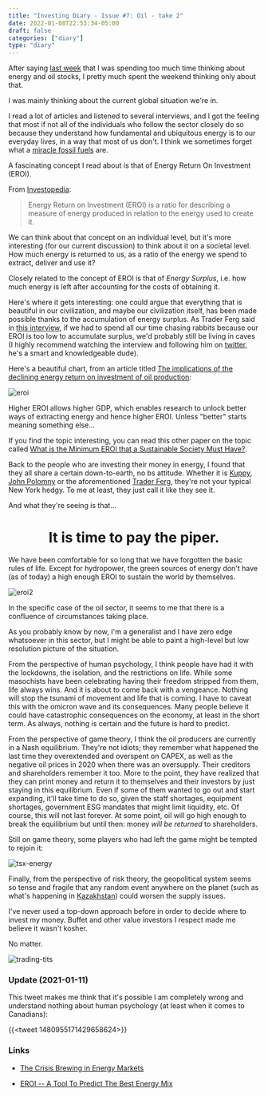 ```yaml
---
title: "Investing Diary - Issue #7: Oil - take 2"
date: 2022-01-08T22:53:34-05:00
draft: false
categories: ["diary"]
type: "diary"
---
```


After saying [last week](/diary/investing-diary-0005) that I was spending too much time thinking about energy and oil stocks, I pretty much spent the weekend thinking only about that.

I was mainly thinking about the current global situation we're in.

I read a lot of articles and listened to several interviews, and I got the feeling that most if not all of the individuals who follow the sector closely do so because they understand how fundamental and ubiquitous energy is to our everyday lives, in a way that most of us don't. I think we sometimes forget what a [miracle fossil fuels](https://edmontonjournal.com/business/local-business/david-staples-16) are. 

A fascinating concept I read about is that of Energy Return On Investment (EROI).

From [Investopedia](https://www.investopedia.com/terms/e/energy-return-on-investment.asp#:~:text=Energy%20Return%20on%20Investment%20(EROI)%20is%20the%20amount%20of%20energy,difficult%20to%20extract%20or%20produce.):

<blockquote>

Energy Return on Investment (EROI) is a ratio for describing a measure of energy produced in relation to the energy used to create it. 

</blockquote>

We can think about that concept on an individual level, but it's more interesting (for our current discussion) to think about it on a societal level. How much energy is returned to us, as a ratio of the energy we spend to extract, deliver and use it?

Closely related to the concept of EROI is that of _Energy Surplus_, i.e. how much energy is left after accounting for the costs of obtaining it. 

Here's where it gets interesting: one could argue that everything that is beautiful in our civilization, and maybe our civilization itself, has been made possible thanks to the accumulation of energy surplus. As Trader Ferg said in [this interview](https://www.youtube.com/watch?v=U9RpY6jpb8M&list=LL&index=1), if we had to spend all our time chasing rabbits because our EROI is too low to accumulate surplus, we'd probably still be living in caves (I highly recommend watching the interview and following him on [twitter](https://twitter.com/trader_ferg), he's a smart and knowledgeable dude).

Here's a beautiful chart, from an article titled [The implications of the declining energy return on investment of oil production](https://royalsocietypublishing.org/doi/10.1098/rsta.2013.0126):

![eroi](/images/eroi.png)

Higher EROI allows higher GDP, which enables research to unlock better ways of extracting energy and hence higher EROI. Unless "better" starts meaning something else...

If you find the topic interesting, you can read this other paper on the topic called [What is the Minimum EROI that a Sustainable Society Must Have?](https://drive.google.com/file/d/1ZgEiYOANVPWNfWkllm_sBb1vJfCZd79o/view?usp=sharing).

Back to the people who are investing their money in energy, I found that they all share a certain down-to-earth, no bs attitude. Whether it is [Kuppy](https://adventuresincapitalism.com/), [John Polomny](https://www.youtube.com/channel/UCafCiSnC9iMRB7Dv7a68Ixw) or the aforementioned [Trader Ferg](https://traderferg.com/), they're not your typical New York hedgy. To me at least, they just call it like they see it.

And what they're seeing is that...
<h1 style="text-align:center">
It is time to pay the piper.
</h1>

We have been comfortable for so long that we have forgotten the basic rules of life. Except for hydropower, the green sources of energy don't have (as of today) a high enough EROI to sustain the world by themselves.

![eroi2](/images/eroi2.jpg)

In the specific case of the oil sector, it seems to me that there is a confluence of circumstances taking place.

As you probably know by now, I'm a generalist and I have zero edge whatsoever in this sector, but I might be able to paint a high-level but low resolution picture of the situation.

From the perspective of human psychology, I think people have had it with the lockdowns, the isolation, and the restrictions on life. While some masochists have been celebrating having their freedom stripped from them, life always wins. And it is about to come back with a vengeance. Nothing will stop the tsunami of movement and life that is coming. I have to caveat this with the omicron wave and its consequences. Many people believe it could have catastrophic consequences on the economy, at least in the short term. As always, nothing is certain and the future is hard to predict.

From the perspective of game theory, I think the oil producers are currently in a Nash equilibrium. They're not idiots; they remember what happened the last time they overextended and overspent on CAPEX, as well as the negative oil prices in 2020 when there was an oversupply. Their creditors and shareholders remember it too. More to the point, they have realized that they can print money and return it to themselves and their investors by just staying in this equilibrium. Even if some of them wanted to go out and start expanding, it'll take time to do so, given the staff shortages, equipment shortages, government ESG mandates that might limit liquidity, etc. Of course, this will not last forever. At some point, oil will go high enough to break the equilibrium but until then: money _will be returned_ to shareholders.

Still on game theory, some players who had left the game might be tempted to rejoin it:

![tsx-energy](/images/tsx-energy.png)

Finally, from the perspective of risk theory, the geopolitical system seems so tense and fragile that any random event anywhere on the planet (such as what's happening in [Kazakhstan](https://www.wsj.com/articles/kazakhstan-unrest-pushes-up-uranium-and-oil-prices-11641497655)) could worsen the supply issues. 

I've never used a top-down approach before in order to decide where to invest my money. Buffet and other value investors I respect made me believe it wasn't kosher. 

No matter.

![trading-tits](/images/trading-tits.gif)

### Update (2021-01-11)

This tweet makes me think that it's possible I am completely wrong and understand nothing about human psychology (at least when it comes to Canadians):

{{<tweet 1480955171429658624>}}

### Links

- [The Crisis Brewing in Energy Markets](https://www.youtube.com/watch?v=PoXcmNT8Zzk)

- [EROI -- A Tool To Predict The Best Energy Mix](https://www.forbes.com/sites/jamesconca/2015/02/11/eroi-a-tool-to-predict-the-best-energy-mix/?sh=3d52aa12a027)
